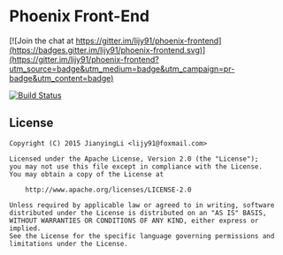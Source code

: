 # Phoenix Front-End

[![Join the chat at https://gitter.im/lijy91/phoenix-frontend](https://badges.gitter.im/lijy91/phoenix-frontend.svg)](https://gitter.im/lijy91/phoenix-frontend?utm_source=badge&utm_medium=badge&utm_campaign=pr-badge&utm_content=badge)

[![Build Status](https://api.travis-ci.org/lijy91/phoenix-frontend.svg?branch=master)](https://travis-ci.org/lijy91/phoenix-frontend)

## License

    Copyright (C) 2015 JianyingLi <lijy91@foxmail.com>

    Licensed under the Apache License, Version 2.0 (the "License");
    you may not use this file except in compliance with the License.
    You may obtain a copy of the License at

        http://www.apache.org/licenses/LICENSE-2.0

    Unless required by applicable law or agreed to in writing, software
    distributed under the License is distributed on an "AS IS" BASIS,
    WITHOUT WARRANTIES OR CONDITIONS OF ANY KIND, either express or implied.
    See the License for the specific language governing permissions and
    limitations under the License.
